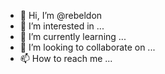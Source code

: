 - 👋 Hi, I’m @rebeldon
- 👀 I’m interested in ...
- 🌱 I’m currently learning ...
- 💞️ I’m looking to collaborate on ...
- 📫 How to reach me ...

<!---
rebeldon/rebeldon is a ✨ special ✨ repository because its `README.md` (this file) appears on your GitHub profile.
You can click the Preview link to take a look at your changes.
--->
